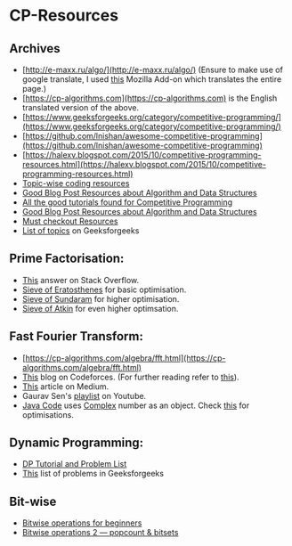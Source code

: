 # CP-Resources

## Archives ##
- [http://e-maxx.ru/algo/](http://e-maxx.ru/algo/) (Ensure to make use of google translate, I used [this](https://addons.mozilla.org/en-US/firefox/addon/imtranslator/) Mozilla Add-on which translates the entire page.)
- [https://cp-algorithms.com](https://cp-algorithms.com) is the English translated version of the above.
- [https://www.geeksforgeeks.org/category/competitive-programming/](https://www.geeksforgeeks.org/category/competitive-programming/)
- [https://github.com/lnishan/awesome-competitive-programming](https://github.com/lnishan/awesome-competitive-programming)
- [https://halexv.blogspot.com/2015/10/competitive-programming-resources.html](https://halexv.blogspot.com/2015/10/competitive-programming-resources.html)
- [Topic-wise coding resources](https://codeforces.com/blog/entry/23204)
- [Good Blog Post Resources about Algorithm and Data Structures ](https://codeforces.com/blog/entry/13529)
- [All the good tutorials found for Competitive Programming ](https://codeforces.com/blog/entry/57282)
- [Good Blog Post Resources about Algorithm and Data Structures ](https://codeforces.com/blog/entry/13529)
- [Must checkout Resources](https://codeforces.com/blog/entry/44991)
- [List of topics](https://www.geeksforgeeks.org/fundamentals-of-algorithms/) on Geeksforgeeks


## Prime Factorisation:  ##
- [This](https://stackoverflow.com/a/50278321/10400627) answer on Stack Overflow.
- [Sieve of Eratosthenes](https://www.geeksforgeeks.org/sieve-of-eratosthenes/) for basic optimisation.  
- [Sieve of Sundaram](https://www.geeksforgeeks.org/sieve-sundaram-print-primes-smaller-n/) for higher optimisation.  
- [Sieve of Atkin](https://www.geeksforgeeks.org/sieve-sundaram-print-primes-smaller-n/) for even higher optimsation.  

## Fast Fourier Transform: ##
- [https://cp-algorithms.com/algebra/fft.html](https://cp-algorithms.com/algebra/fft.html)
- [This](https://codeforces.com/blog/entry/43499) blog on Codeforces. (For further reading refer to [this](https://codeforces.com/blog/entry/48798)). 
- [This](https://medium.com/@aiswaryamathur/understanding-fast-fourier-transform-from-scratch-to-solve-polynomial-multiplication-8018d511162f) article on Medium.
- Gaurav Sen's [playlist](https://www.youtube.com/playlist?list=PLMCXHnjXnTnuUtywDJ71SI-jQbXhXq5k6) on Youtube.
- [Java Code](https://introcs.cs.princeton.edu/java/97data/FFT.java.html) uses [Complex](https://introcs.cs.princeton.edu/java/97data/Complex.java.html) number as an object. Check [this](https://introcs.cs.princeton.edu/java/97data/FFT.java) for optimisations.

## Dynamic Programming: ##
- [DP Tutorial and Problem List](https://codeforces.com/blog/entry/67679)
- [This](https://www.geeksforgeeks.org/dynamic-programming/) list of problems in Geeksforgeeks

## Bit-wise ##
- [Bitwise operations for beginners](https://codeforces.com/blog/entry/73490)
- [Bitwise operations 2 — popcount & bitsets](https://codeforces.com/blog/entry/73558)

